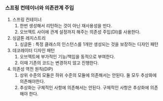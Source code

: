 ### 스프링 컨테이너와 의존관계 주입
1. 스프링 컨테이너
   1. 한번 생성해서 리턴하는 것이 아닌 재사용성을 띤다.
   2. 오브젝트 사이에 관계 설정까지 해주는 의존성 주입(DI)를 사용한다.
2. 싱글톤 레지스트리
   1. 싱글톤 : 특정 클래스의 인스턴스를 1개만 생성되는 것을 보장하는 디자인 패턴
3. 데코레이터 디자인 패턴
   1. 오브젝트에 부가적인 기능/책임을 동적으로 부여한다.
   2. 이때 기존의 코드는 변경하지 않고 진행한다.
4. 의존성 역전 원칙(DIP)
   1. 상위 수준의 모듈은 하위 수준의 모듈에 의존해서는 안된다. 둘 모두 추상화에 의존해야한다.
   2. 추상화는 구체적인 사항에 의존해서는 안된다. 구체적인 사항은 추상화에 의존해야 한다.